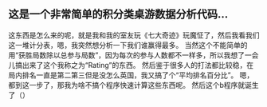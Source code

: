 ## 这是一个非常简单的积分类桌游数据分析代码...
这东西是怎么来的呢，就是我和我的室友玩《七大奇迹》玩魔怔了，然后我看我们这一堆计分表，嗯，我突然想分析一下我们谁赢得最多。
当然这个不能简单的用“获胜局数除以总参与局数”，因为每次的参与人数都不一样多，所以我想了一会儿搞出来了这个我称之为“Rating”的东西。
然后鉴于很多人的打法都比较稳，在局内排名一直是第二第三但是没怎么英国，我又搞了个“平均排名百分比”。
嗯，都到这一步了，那我为啥不搞个程序快速计算这些东西呢。
然后这个b程序就诞生了（）
